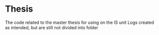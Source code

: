 # Thesis
The code related to the master thesis for using on the IS unit
Logs created as intended, but are still not divided into folder
